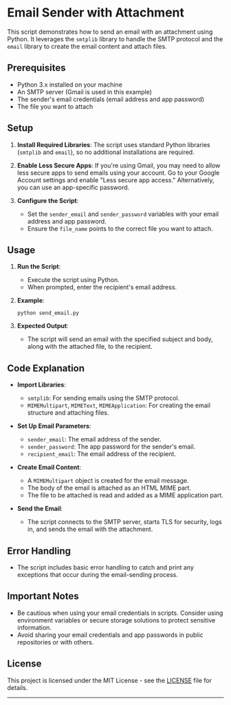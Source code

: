 # Email Sender with Attachment

This script demonstrates how to send an email with an attachment using Python. It leverages the `smtplib` library to handle the SMTP protocol and the `email` library to create the email content and attach files.

## Prerequisites

- Python 3.x installed on your machine
- An SMTP server (Gmail is used in this example)
- The sender's email credentials (email address and app password)
- The file you want to attach

## Setup

1. **Install Required Libraries**: The script uses standard Python libraries (`smtplib` and `email`), so no additional installations are required.

2. **Enable Less Secure Apps**: If you're using Gmail, you may need to allow less secure apps to send emails using your account. Go to your Google Account settings and enable "Less secure app access." Alternatively, you can use an app-specific password.

3. **Configure the Script**:
   - Set the `sender_email` and `sender_password` variables with your email address and app password.
   - Ensure the `file_name` points to the correct file you want to attach.

## Usage

1. **Run the Script**:
   - Execute the script using Python.
   - When prompted, enter the recipient's email address.

2. **Example**:
   ```
   python send_email.py
   ```

3. **Expected Output**:
   - The script will send an email with the specified subject and body, along with the attached file, to the recipient.

## Code Explanation

- **Import Libraries**:
  - `smtplib`: For sending emails using the SMTP protocol.
  - `MIMEMultipart`, `MIMEText`, `MIMEApplication`: For creating the email structure and attaching files.

- **Set Up Email Parameters**:
  - `sender_email`: The email address of the sender.
  - `sender_password`: The app password for the sender's email.
  - `recipient_email`: The email address of the recipient.

- **Create Email Content**:
  - A `MIMEMultipart` object is created for the email message.
  - The body of the email is attached as an HTML MIME part.
  - The file to be attached is read and added as a MIME application part.

- **Send the Email**:
  - The script connects to the SMTP server, starts TLS for security, logs in, and sends the email with the attachment.

## Error Handling

- The script includes basic error handling to catch and print any exceptions that occur during the email-sending process.

## Important Notes

- Be cautious when using your email credentials in scripts. Consider using environment variables or secure storage solutions to protect sensitive information.
- Avoid sharing your email credentials and app passwords in public repositories or with others.

## License

This project is licensed under the MIT License - see the [LICENSE](LICENSE) file for details.

---